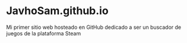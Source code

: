 # JavhoSam.github.io
Mi primer sitio web hosteado en GitHub dedicado a ser un buscador de juegos de la plataforma Steam
